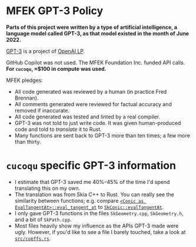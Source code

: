 # MFEK GPT-3 Policy

**Parts of this project were written by a type of artificial intelligence, a language model called GPT-3, as that model existed in the month of June 2022.**

[GPT-3](https://en.wikipedia.org/wiki/GPT-3) is a project of [OpenAI LP](https://openai.com/).

GitHub Copilot was not used. The MFEK Foundation Inc. funded API calls. **For `cucoqu`, ≈$100 in compute was used.**

MFEK pledges:

* All code generated was reviewed by a human (in practice Fred Brennan).
* All comments generated were reviewed for factual accuracy and removed if inaccurate.
* All code generated was tested and linted by a real compiler.
* GPT-3 was not told to just write code. It was given human-produced code and told to _translate_ it to Rust.
* Many functions are sent back to GPT-3 more than ten times; a few more than thirty.

# `cucoqu` specific GPT-3 information

* I estimate that GPT-3 saved me 40%–45% of the time I'd spend translating this on my own.
* The translation was from Skia C++ to Rust. You can really see the similarity between functions; e.g. compare [`<Conic as EvalTangentAt>::eval_tangent_at`](https://github.com/MFEK/cucoqu.rlib/blob/5f5451f1373a0cded2c559f8f0a6831c97c48810/src/co2qu/eval.rs#L28) to [`SkConic::evalTangentAt`](https://github.com/google/skia/blob/48e98da982d7535ce35dad0ecd7dfba591c4b9c4/src/core/SkGeometry.cpp#L1312).
* I only gave GPT-3 functions in the files `SkGeometry.cpp`, `SkGeometry.h`, and a bit of `SkPath.cpp`.
* Most files heavily show my influence as the APIs GPT-3 made were ugly. However, if you'd like to see a file I barely touched, take a look at [`src/coeffs.rs`](https://github.com/MFEK/cucoqu.rlib/blob/5f5451f1373a0cded2c559f8f0a6831c97c48810/src/coeffs.rs).
